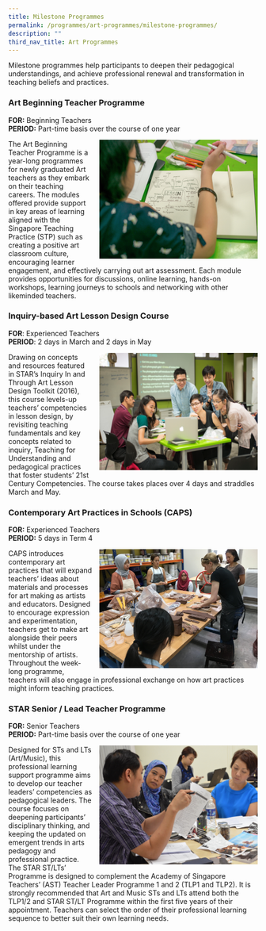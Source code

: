 ```yaml
---
title: Milestone Programmes
permalink: /programmes/art-programmes/milestone-programmes/
description: ""
third_nav_title: Art Programmes
---
```

Milestone programmes help participants to deepen their pedagogical understandings, and achieve professional renewal and transformation in teaching beliefs and practices.

### Art Beginning Teacher Programme

**FOR:**&nbsp;Beginning Teachers  
**PERIOD:**&nbsp;Part-time basis over the course of one year


<img align="right" style="width:320px;height:240px;margin-left:15px;" src="/images/milestone1.png">The Art Beginning Teacher Programme is a year-long programmes for newly graduated Art teachers as they embark on their teaching careers. The modules offered provide support in key areas of learning aligned with the Singapore Teaching Practice (STP) such as creating a positive art classroom culture, encouraging learner engagement, and effectively carrying out art assessment. Each module provides opportunities for discussions, online learning, hands-on workshops, learning journeys to schools and networking with other likeminded teachers.

### Inquiry-based Art Lesson Design Course

**FOR**: Experienced Teachers  
**PERIOD**: 2 days in March and 2 days in May  



<img align="right" style="width:320px;height:240px;margin-left:15px;" src="/images/milestone2.png">Drawing on concepts and resources featured in STAR’s Inquiry In and Through Art Lesson Design Toolkit (2016), this course levels-up teachers’ competencies in lesson design, by revisiting teaching fundamentals and key concepts related to inquiry, Teaching for Understanding and pedagogical practices that foster students’ 21st Century Competencies. The course takes places over 4 days and straddles March and May.

### **Contemporary Art Practices in Schools (CAPS)**

**FOR:**&nbsp;Experienced Teachers  
**PERIOD:**&nbsp;5 days in Term 4


<img align="right" style="width:320px;height:240px;margin-left:15px;" src="/images/milestone3.png">CAPS introduces contemporary art practices that will expand teachers’ ideas about materials and processes for art making as artists and educators. Designed to encourage expression and experimentation, teachers get to make art alongside their peers whilst under the mentorship of artists. Throughout the week-long programme, teachers will also engage in professional exchange on how art practices might inform teaching practices.

### STAR Senior / Lead Teacher Programme

**FOR:**&nbsp;Senior Teachers  
**PERIOD:**&nbsp;Part-time basis over the course of one year


<img align="right" style="width:320px;height:240px;margin-left:15px;" src="/images/milestone4.png">Designed for STs and LTs (Art/Music), this professional learning support programme aims to develop our teacher leaders’ competencies as pedagogical leaders. The course focuses on deepening participants’ disciplinary thinking, and keeping the updated on emergent trends in arts pedagogy and professional practice. The STAR ST/LTs’ Programme is designed to complement the Academy of Singapore Teachers’ (AST) Teacher Leader Programme 1 and 2 (TLP1 and TLP2). It is strongly recommended that Art and Music STs and LTs attend both the TLP1/2 and STAR ST/LT Programme within the first five years of their appointment. Teachers can select the order of their professional learning sequence to better suit their own learning needs.